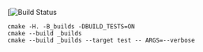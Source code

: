 [![Build Status](https://travis-ci.org/MikhailSayapin/vector_example/builds/357598807)

```
cmake -H. -B_builds -DBUILD_TESTS=ON
cmake --build _builds
cmake --build _builds --target test -- ARGS=--verbose
```
